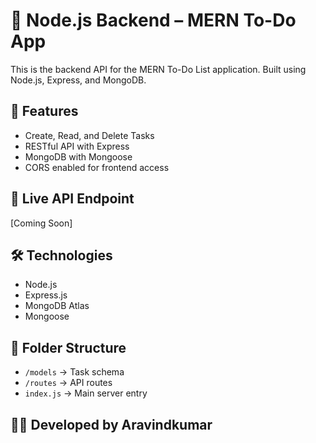 # 🚀 Node.js Backend – MERN To-Do App

This is the backend API for the MERN To-Do List application. Built using Node.js, Express, and MongoDB.

## 🔧 Features
- Create, Read, and Delete Tasks
- RESTful API with Express
- MongoDB with Mongoose
- CORS enabled for frontend access

## 🔗 Live API Endpoint
[Coming Soon]

## 🛠️ Technologies
- Node.js
- Express.js
- MongoDB Atlas
- Mongoose

## 📁 Folder Structure
- `/models` → Task schema
- `/routes` → API routes
- `index.js` → Main server entry

## 👨‍💻 Developed by Aravindkumar

